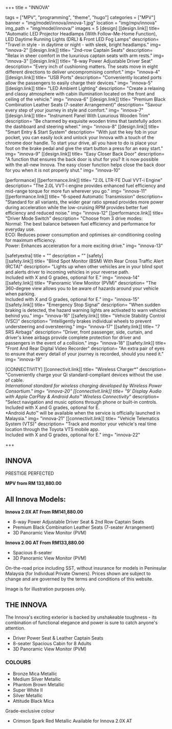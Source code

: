 +++
title = "INNOVA"

tags = ["MPV", "programming", "theme", "hugo"]
categories = ["MPV"]
banner = "img/model/innova/innova-1.jpg"
location = "img/mpv/innova"
img_path = "img/model/innova/"
images = 5
[design]
   [[design.link]]
     title= "Automatic LED Projector Headlamps (With Follow-Me-Home Function), LED Daytime Running Lights (DRL) & Front LED Fog Lamps"
     description= "Travel in style - in daytime or night - with sleek, bright headlamps."
     img= "innova-2"
   [[design.link]]
     title= "2nd-row Captain Seats"
     description= "Relax in sheer comfort in the luxurious captain seats with arm rests."
     img= "innova-3"
   [[design.link]]
     title= "8-way Power Adjustable Driver Seat"
     description= "Every inch of cushioning matters. The seats move in eight different directions to deliver uncompromising comfort."
     img= "innova-4"
   [[design.link]]
     title= "USB Ports"
     description= "Conveniently located ports allow the passengers to easily charge their devices."
     img= "innova-5"
   [[design.link]]
     title= "LED Ambient Lighting"
     description= "Create a relaxing and classy atmosphere with cabin illumination located on the front and ceiling of the vehicle."
     img= "innova-6"
   [[design.link]]
     title= "Premium Black Combination Leather Seats (7-seater Arrangement)"
     description= "Savour every step of your journey in style and comfort."
     img= "innova-7"
   [[design.link]]
     title= "Instrument Panel With Luxurious Wooden Trim"
     description= "Be charmed by exquisite wooden trims that tastefully adorn the dashboard and steering wheel."
     img= "innova-8"
   [[design.link]]
     title= "Smart Entry & Start System"
     description= "With just the key fob in your pocket, you can easily lock and unlock your Innova with a touch of the chrome door handle. To start your drive, all you have to do is place your foot on the brake pedal and give the start button a press for an easy start."
     img= "innova-9"
   [[design.link]]
     title= "Easy Closer Back Door"
     description= "A function that ensures the back door is shut for you? It is now possible with the all-new Innova. The easy closer function helps close the back door for you when it is not properly shut."
     img= "innova-10"
     
 
[performance]
   [[performance.link]]
     title= "2.0L LTR-FE Dual VVT-i Engine"
     description= "The 2.0L VVT-i engine provides enhanced fuel efficiency and mid-range torque for more fun wherever you go."
     img= "innova-11"
   [[performance.link]]
     title= "6-speed Automatic Transmission"
     description= "Standard for all variants, the wider gear ratio spread provides more power during acceleration while the low-cruising RPM provides better fuel efficiency and reduced noise."
     img= "innova-12"
   [[performance.link]]
     title= "Driver Mode Switch"
     description= "Choose from 3 drive modes:<br>Normal: The best balance between fuel efficiency and performance for everyday use.<br>ECO: Reduces power consumption and optimises air-conditioning cooling for maximum efficiency.<br>Power: Enhances acceleration for a more exciting drive."
     img= "innova-13"
 
[safetyextra]
  title = ""
  description = ""
[safety]  
   [[safety.link]]
     title= "Blind Spot Monitor (BSM) With Rear Cross Traffic Alert (RCTA)"
     description= "Lights up when other vehicles are in your blind spot and alerts driver to incoming vehicles in your reverse path.<br>Included with X and G grades, optional for E."
     img= "innova-14"
   [[safety.link]]
     title= "Panoramic View Monitor (PVM)"
     description= "The 360-degree view allows you to be aware of hazards around your vehicle when parking.<br>Included with X and G grades, optional for E."
     img= "innova-15"
   [[safety.link]]
     title= "Emergency Stop Signal"
     description= "When sudden braking is detected, the hazard warning lights are activated to warn vehicles behind you."
     img= "innova-16"
   [[safety.link]]
     title= "Vehicle Stability Control (VSC)"
     description= "Intelligently brakes individual wheels to prevent understeering and oversteering."
     img= "innova-17"
   [[safety.link]]
     title= "7 SRS Airbags"
     description= "Driver, front passenger, side, curtain, and driver's knee airbags provide complete protection for driver and passengers in the event of a collision."
     img= "innova-18"
   [[safety.link]]
     title= "Front And Rear Digital Video Recorder"
     description= "An extra pair of eyes to ensure that every detail of your journey is recorded, should you need it."
     img= "innova-19"


[CONNECTIVITY]
   [[connectivit.link]]
     title= "Wireless Charger*"
     description= "Conveniently charge your Qi standard-compliant devices without the use of cable.<br>*International standard for wireless charging developed by Wireless Power Consortium."
     img= "innova-20"
   [[connectivit.link]]
     title= "9' Display Audio with Apple CarPlay & Android Auto™ Wireless Connectivity*"
     description= "Select navigation and music options through phone or built-in controls.<br>Included with X and G grades, optional for E.<br>*Android Auto™ will be available when the service is officially launched in Malaysia."
     img= "innova-21"
   [[connectivit.link]]
     title= "Vehicle Telematics System (VTS)"
     description= "Track and monitor your vehicle's real time location through the Toyota VTS mobile app.<br>Included with X and G grades, optional for E."
     img= "innova-22"


+++
## INNOVA

PRESTIGE PERFECTED

**MPV from RM 133,880.00**

## All Innova Models:

**Innova 2.0X AT  From RM141,880.00**
- 8-way Power Adjustable Driver Seat & 2nd Row Captain Seats
- Premium Black Combination Leather Seats (7-seater Arrangement)
- 3D Panoramic View Monitor (PVM)

**Innova 2.0G AT  From RM133,880.00**
- Spacious 8-seater
- 3D Panoramic View Monitor (PVM)

On-the-road price including SST, without insurance for models in Peninsular Malaysia (for Individual Private Owners).
Prices shown are subject to change and are governed by the terms and conditions of this website.

Image is for illustration purposes only.
 
## THE INNOVA
The Innova's exciting exterior is backed by unshakeable toughness - its combination of functional elegance and power is sure to catch anyone's attention.

- Driver Power Seat & Leather Captain Seats
- 8-seater Spacious Cabin for 8 Adults
- 3D Panoramic View Monitor (PVM)


### COLOURS
- Bronze Mica Metallic
- Medium Silver Metallic
- Phantom Brown Metallic
- Super White II
- Silver Metallic
- Attitude Black Mica
  
Grade-exclusive colour
- Crimson Spark Red Metallic
  Available for Innova 2.0X AT
